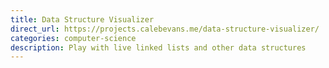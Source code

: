 ```yaml
---
title: Data Structure Visualizer
direct_url: https://projects.calebevans.me/data-structure-visualizer/
categories: computer-science
description: Play with live linked lists and other data structures
---
```

